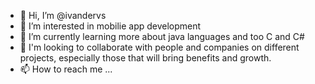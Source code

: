 - 👋 Hi, I’m @ivandervs
- 👀 I’m interested in mobilie app development
- 🌱 I’m currently learning more about java languages and too C and C#
- 💞️ I'm looking to collaborate with people and companies on different projects, especially those that will bring benefits and growth.
- 📫 How to reach me ...

<!---
ivandervs/ivandervs is a ✨ special ✨ repository because its `README.md` (this file) appears on your GitHub profile.
You can click the Preview link to take a look at your changes.
--->
